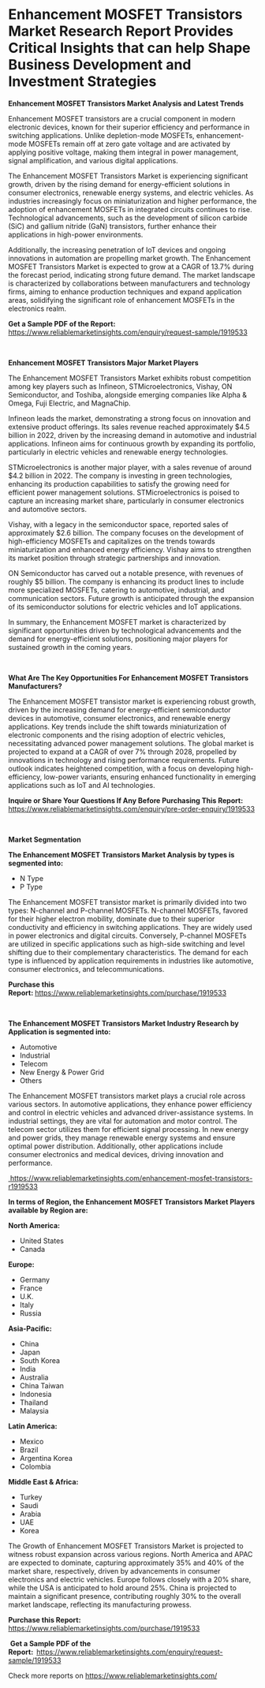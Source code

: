 <p><h1>Enhancement MOSFET Transistors Market Research Report Provides Critical Insights that can help Shape Business Development and Investment Strategies</h1></p><p><strong>Enhancement MOSFET Transistors Market Analysis and Latest Trends</strong></p>
<p><p>Enhancement MOSFET transistors are a crucial component in modern electronic devices, known for their superior efficiency and performance in switching applications. Unlike depletion-mode MOSFETs, enhancement-mode MOSFETs remain off at zero gate voltage and are activated by applying positive voltage, making them integral in power management, signal amplification, and various digital applications.</p><p>The Enhancement MOSFET Transistors Market is experiencing significant growth, driven by the rising demand for energy-efficient solutions in consumer electronics, renewable energy systems, and electric vehicles. As industries increasingly focus on miniaturization and higher performance, the adoption of enhancement MOSFETs in integrated circuits continues to rise. Technological advancements, such as the development of silicon carbide (SiC) and gallium nitride (GaN) transistors, further enhance their applications in high-power environments.</p><p>Additionally, the increasing penetration of IoT devices and ongoing innovations in automation are propelling market growth. The Enhancement MOSFET Transistors Market is expected to grow at a CAGR of 13.7% during the forecast period, indicating strong future demand. The market landscape is characterized by collaborations between manufacturers and technology firms, aiming to enhance production techniques and expand application areas, solidifying the significant role of enhancement MOSFETs in the electronics realm.</p></p>
<p><strong>Get a Sample PDF of the Report:&nbsp;</strong> <a href="https://www.reliablemarketinsights.com/enquiry/request-sample/1919533?utm_campaign=2013&utm_medium=2&utm_source=Github&utm_content=ia&utm_term=13022025&utm_id=enhancement-mosfet-transistors">https://www.reliablemarketinsights.com/enquiry/request-sample/1919533</a></p>
<p>&nbsp;</p>
<p><strong>Enhancement MOSFET Transistors Major Market Players</strong></p>
<p><p>The Enhancement MOSFET Transistors Market exhibits robust competition among key players such as Infineon, STMicroelectronics, Vishay, ON Semiconductor, and Toshiba, alongside emerging companies like Alpha & Omega, Fuji Electric, and MagnaChip. </p><p>Infineon leads the market, demonstrating a strong focus on innovation and extensive product offerings. Its sales revenue reached approximately $4.5 billion in 2022, driven by the increasing demand in automotive and industrial applications. Infineon aims for continuous growth by expanding its portfolio, particularly in electric vehicles and renewable energy technologies.</p><p>STMicroelectronics is another major player, with a sales revenue of around $4.2 billion in 2022. The company is investing in green technologies, enhancing its production capabilities to satisfy the growing need for efficient power management solutions. STMicroelectronics is poised to capture an increasing market share, particularly in consumer electronics and automotive sectors.</p><p>Vishay, with a legacy in the semiconductor space, reported sales of approximately $2.6 billion. The company focuses on the development of high-efficiency MOSFETs and capitalizes on the trends towards miniaturization and enhanced energy efficiency. Vishay aims to strengthen its market position through strategic partnerships and innovation.</p><p>ON Semiconductor has carved out a notable presence, with revenues of roughly $5 billion. The company is enhancing its product lines to include more specialized MOSFETs, catering to automotive, industrial, and communication sectors. Future growth is anticipated through the expansion of its semiconductor solutions for electric vehicles and IoT applications.</p><p>In summary, the Enhancement MOSFET market is characterized by significant opportunities driven by technological advancements and the demand for energy-efficient solutions, positioning major players for sustained growth in the coming years.</p></p>
<p>&nbsp;</p>
<p><strong>What Are The Key Opportunities For Enhancement MOSFET Transistors Manufacturers?</strong></p>
<p><p>The Enhancement MOSFET transistor market is experiencing robust growth, driven by the increasing demand for energy-efficient semiconductor devices in automotive, consumer electronics, and renewable energy applications. Key trends include the shift towards miniaturization of electronic components and the rising adoption of electric vehicles, necessitating advanced power management solutions. The global market is projected to expand at a CAGR of over 7% through 2028, propelled by innovations in technology and rising performance requirements. Future outlook indicates heightened competition, with a focus on developing high-efficiency, low-power variants, ensuring enhanced functionality in emerging applications such as IoT and AI technologies.</p></p>
<p><strong>Inquire or Share Your Questions If Any Before Purchasing This Report:</strong> <a href="https://www.reliablemarketinsights.com/enquiry/pre-order-enquiry/1919533?utm_campaign=2013&utm_medium=2&utm_source=Github&utm_content=ia&utm_term=13022025&utm_id=enhancement-mosfet-transistors">https://www.reliablemarketinsights.com/enquiry/pre-order-enquiry/1919533</a></p>
<p>&nbsp;</p>
<p><strong>Market Segmentation</strong></p>
<p><strong>The Enhancement MOSFET Transistors Market Analysis by types is segmented into:</strong></p>
<p><ul><li>N Type</li><li>P Type</li></ul></p>
<p><p>The Enhancement MOSFET transistor market is primarily divided into two types: N-channel and P-channel MOSFETs. N-channel MOSFETs, favored for their higher electron mobility, dominate due to their superior conductivity and efficiency in switching applications. They are widely used in power electronics and digital circuits. Conversely, P-channel MOSFETs are utilized in specific applications such as high-side switching and level shifting due to their complementary characteristics. The demand for each type is influenced by application requirements in industries like automotive, consumer electronics, and telecommunications.</p></p>
<p><strong>Purchase this Report:&nbsp;</strong><a href="https://www.reliablemarketinsights.com/purchase/1919533?utm_campaign=2013&utm_medium=2&utm_source=Github&utm_content=ia&utm_term=13022025&utm_id=enhancement-mosfet-transistors">https://www.reliablemarketinsights.com/purchase/1919533</a></p>
<p>&nbsp;</p>
<p><strong>The Enhancement MOSFET Transistors Market Industry Research by Application is segmented into:</strong></p>
<p><ul><li>Automotive</li><li>Industrial</li><li>Telecom</li><li>New Energy & Power Grid</li><li>Others</li></ul></p>
<p><p>The Enhancement MOSFET transistors market plays a crucial role across various sectors. In automotive applications, they enhance power efficiency and control in electric vehicles and advanced driver-assistance systems. In industrial settings, they are vital for automation and motor control. The telecom sector utilizes them for efficient signal processing. In new energy and power grids, they manage renewable energy systems and ensure optimal power distribution. Additionally, other applications include consumer electronics and medical devices, driving innovation and performance.</p></p>
<p><a href="https://www.reliablemarketinsights.com/enhancement-mosfet-transistors-r1919533?utm_campaign=2013&utm_medium=2&utm_source=Github&utm_content=ia&utm_term=13022025&utm_id=enhancement-mosfet-transistors">&nbsp;https://www.reliablemarketinsights.com/enhancement-mosfet-transistors-r1919533</a></p>
<p><strong>In terms of Region, the Enhancement MOSFET Transistors Market Players available by Region are:</strong></p>
<p>
    <p> <strong> North America: </strong>
        <ul>
            <li>United States</li>
            <li>Canada</li>
        </ul>
        </p> 
    <p> <strong> Europe: </strong>
        <ul>
            <li>Germany</li>
            <li>France</li>
            <li>U.K.</li>
            <li>Italy</li>
            <li>Russia</li>
        </ul>
        </p> 
    <p> <strong> Asia-Pacific: </strong>
        <ul>
            <li>China</li>
            <li>Japan</li>
            <li>South Korea</li>
            <li>India</li>
            <li>Australia</li>
            <li>China Taiwan</li>
            <li>Indonesia</li>
            <li>Thailand</li>
            <li>Malaysia</li>
        </ul>
        </p> 
    <p> <strong> Latin America: </strong>
        <ul>
            <li>Mexico</li>
            <li>Brazil</li>
            <li>Argentina Korea</li>
            <li>Colombia</li>
        </ul>
        </p> 
    <p> <strong> Middle East & Africa: </strong>
        <ul>
            <li>Turkey</li>
            <li>Saudi</li>
            <li>Arabia</li>
            <li>UAE</li>
            <li>Korea</li>
        </ul>
    </p>
    </p>
<p><p>The Growth of Enhancement MOSFET Transistors Market is projected to witness robust expansion across various regions. North America and APAC are expected to dominate, capturing approximately 35% and 40% of the market share, respectively, driven by advancements in consumer electronics and electric vehicles. Europe follows closely with a 20% share, while the USA is anticipated to hold around 25%. China is projected to maintain a significant presence, contributing roughly 30% to the overall market landscape, reflecting its manufacturing prowess.</p></p>
<p><strong>Purchase this Report: </strong><a href="https://www.reliablemarketinsights.com/purchase/1919533?utm_campaign=2013&utm_medium=2&utm_source=Github&utm_content=ia&utm_term=13022025&utm_id=enhancement-mosfet-transistors">https://www.reliablemarketinsights.com/purchase/1919533</a></p>
<p>&nbsp;<strong>Get a Sample PDF of the Report:&nbsp;&nbsp;</strong><a href="https://www.reliablemarketinsights.com/enquiry/request-sample/1919533?utm_campaign=2013&utm_medium=2&utm_source=Github&utm_content=ia&utm_term=13022025&utm_id=enhancement-mosfet-transistors">https://www.reliablemarketinsights.com/enquiry/request-sample/1919533</a></p>
<p><strong></strong></p>
<p>Check more reports on <a href="https://www.reliablemarketinsights.com/?utm_campaign=2013&utm_medium=2&utm_source=Github&utm_content=ia&utm_term=13022025&utm_id=enhancement-mosfet-transistors">https://www.reliablemarketinsights.com/</a></p>
